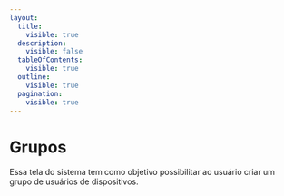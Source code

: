 ```yaml
---
layout:
  title:
    visible: true
  description:
    visible: false
  tableOfContents:
    visible: true
  outline:
    visible: true
  pagination:
    visible: true
---
```


# Grupos

Essa tela do sistema tem como objetivo possibilitar ao usuário criar um grupo de usuários de dispositivos.
